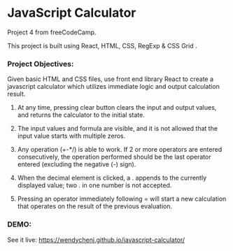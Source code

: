 # JavaScript Calculator

Project 4 from freeCodeCamp.

This project is built using React, HTML, CSS, RegExp & CSS Grid .

### Project Objectives:

Given basic HTML and CSS files, use front end library React to create a javascript calculator which utilizes immediate logic and output calculation result.

1. At any time, pressing clear button clears the input and output values, and returns the calculator to the initial state.

2. The input values and formula are visible, and it is not allowed that the input value starts with multiple zeros.

3. Any operation (+-\*/) is able to work. If 2 or more operators are entered consecutively, the operation performed should be the last operator entered (excluding the negative (-) sign).

4. When the decimal element is clicked, a . appends to the currently displayed value; two . in one number is not accepted.

5. Pressing an operator immediately following = will start a new calculation that operates on the result of the previous evaluation.

### DEMO:

See it live: https://wendychenj.github.io/javascript-calculator/
